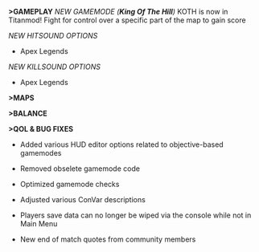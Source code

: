 **>GAMEPLAY**
*NEW GAMEMODE (**King Of The Hill**)*
KOTH is now in Titanmod! Fight for control over a specific part of the map to gain score

*NEW HITSOUND OPTIONS*
- Apex Legends

*NEW KILLSOUND OPTIONS*
- Apex Legends

**>MAPS**

**>BALANCE**

**>QOL & BUG FIXES**
- Added various HUD editor options related to objective-based gamemodes

- Removed obselete gamemode code

- Optimized gamemode checks

- Adjusted various ConVar descriptions

- Players save data can no longer be wiped via the console while not in Main Menu

- New end of match quotes from community members